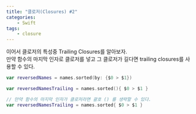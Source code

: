 ```yaml
---
title: "클로저(Closures) #2"
categories:
    - Swift
tags:
    - closure
---
```


이어서 클로저의 특성중 Trailing Closures를 알아보자. <br>
만약 함수의 마지막 인자로 클로저를 넣고 그 클로저가 길다면 trailing closures를 사용할 수 있다.<br>

```swift
var reversedNames = names.sorted(by: {$0 > $1})

var reversedNamesTrailing = names.sorted(){ $0 > $1 }

// 만약 함수의 마지막 인자가 클로저라면 괄호 () 를 생략할 수 있다.
var reversedNamesTrailing = names.sorted{ $0 > $1 }
```
